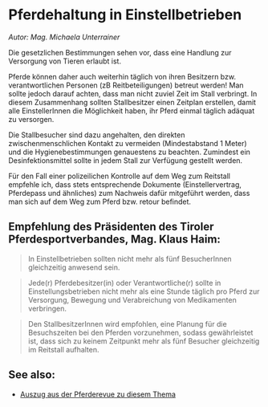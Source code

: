 # Pferdehaltung in Einstellbetrieben

*Autor: Mag. Michaela Unterrainer*

Die gesetzlichen Bestimmungen sehen vor, dass eine Handlung zur Versorgung von Tieren erlaubt ist.

Pferde können daher auch weiterhin täglich von ihren Besitzern bzw. verantwortlichen Personen (zB Reitbeteiligungen) betreut werden! Man sollte jedoch darauf achten, dass man nicht zuviel Zeit im Stall verbringt. In diesem Zusammenhang sollten Stallbesitzer einen Zeitplan erstellen, damit alle EinstellerInnen die Möglichkeit haben, ihr Pferd einmal täglich adäquat zu versorgen. 

Die Stallbesucher sind dazu angehalten, den direkten zwischenmenschlichen Kontakt zu vermeiden (Mindestabstand 1 Meter) und die Hygienebestimmungen genauestens zu beachten. Zumindest ein Desinfektionsmittel sollte in jedem Stall zur Verfügung gestellt werden.

Für den Fall einer polizeilichen Kontrolle auf dem Weg zum Reitstall empfehle ich, dass stets entsprechende Dokumente (Einstellervertrag, Pferdepass und ähnliches) zum Nachweis dafür mitgeführt werden, dass man sich auf dem Weg zum Pferd bzw. retour befindet.

## Empfehlung des Präsidenten des Tiroler Pferdesportverbandes, Mag. Klaus Haim:

> In Einstellbetrieben sollten nicht mehr als fünf BesucherInnen gleichzeitig anwesend sein.

> Jede(r) Pferdebesitzer(in) oder Verantwortliche(r) sollte in Einstellungsbetrieben nicht mehr als eine Stunde täglich pro Pferd zur Versorgung, Bewegung und Verabreichung von Medikamenten verbringen.

> Den StallbesitzerInnen wird empfohlen, eine Planung für die Besuchszeiten bei den Pferden vorzunehmen, sodass gewährleistet ist, dass sich zu keinem Zeitpunkt mehr als fünf Besucher gleichzeitig im Reitstall aufhalten.

## See also:

* [Auszug aus der Pferderevue zu diesem Thema](https://www.pferderevue.at/aktuelles/recht/2020/03/tallsperren--auszugsverbote--was-rund-ums-pferd-erlaubt-ist-und-.html?fbclid=IwAR3PQFtGF3KxNexnkhXRFH4pYel9jdC4LaSmj-VJaGN3q4qSucD6K-6ww-4https://www.pferderevue.at/aktuelles/recht/2020/03/tallsperren--auszugsverbote--was-rund-ums-pferd-erlaubt-ist-und-.html?fbclid=IwAR3PQFtGF3KxNexnkhXRFH4pYel9jdC4LaSmj-VJaGN3q4qSucD6K-6ww-4)
